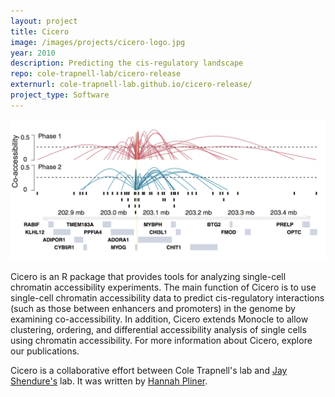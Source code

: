 ```yaml
---
layout: project
title: Cicero
image: /images/projects/cicero-logo.jpg
year: 2010
description: Predicting the cis-regulatory landscape
repo: cole-trapnell-lab/cicero-release
externurl: cole-trapnell-lab.github.io/cicero-release/
project_type: Software
---
```


![](/images/projects/cicero-myh3.png)


Cicero is an R package that provides tools for analyzing single-cell chromatin accessibility experiments. The main function of Cicero is to use single-cell chromatin accessibility data to predict cis-regulatory interactions (such as those between enhancers and promoters) in the genome by examining co-accessibility. In addition, Cicero extends Monocle to allow clustering, ordering, and differential accessibility analysis of single cells using chromatin accessibility. For more information about Cicero, explore our publications.

Cicero is a collaborative effort between Cole Trapnell's lab and [Jay Shendure's](http://shendure-web.gs.washington.edu/) lab. It was written by [Hannah Pliner](/team/hannah-pliner/). 
